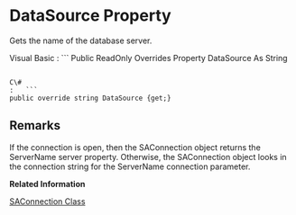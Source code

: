 <!-- loio3c11a7f86c5f10148c76c14702cdd656 -->

# DataSource Property

Gets the name of the database server.



Visual Basic
:   ```
Public ReadOnly Overrides Property DataSource As String
```

C\#
:   ```
public override string DataSource {get;}
```



## Remarks

If the connection is open, then the SAConnection object returns the ServerName server property. Otherwise, the SAConnection object looks in the connection string for the ServerName connection parameter.

**Related Information**  


[SAConnection Class](saconnection-class-3c126bb.md "Represents a connection to a database.")

